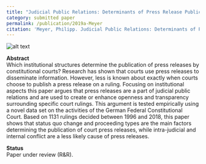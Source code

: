 ```yaml
---
title: "Judicial Public Relations: Determinants of Press Release Publication by Constitutional Courts"
category: submitted paper
permalink: /publication/2019a-Meyer
citation: 'Meyer, Philipp. Judicial Public Relations: Determinants of Press Release Publication by Constitutional Courts. Working Paper.'
---
```



![alt text](https://phimeyer.github.io/images/03_1_Logit_Model.jpeg "Logistic regression with year fixed effects")


<p><b>Abstract</b><br>
Which institutional structures determine the publication of press releases by constitutional courts? Research has shown that courts use press releases to disseminate information. However, less is known about exactly when courts choose to publish a press release on a ruling. Focusing on institutional aspects this paper argues that press releases are a part of judicial public relations and are used to create or enhance openness and transparency surrounding specific court rulings. This argument is tested empirically using a novel data set on the activities of the German Federal Constitutional Court. Based on 1131 rulings decided between 1996 and 2018, this paper shows that status quo change and proceeding types are the main factors determining the publication of court press releases, while intra-judicial and internal conflict are a less likely cause of press
releases.</p>

<p><b>Status</b><br>
Paper under review (R&R).</p>
